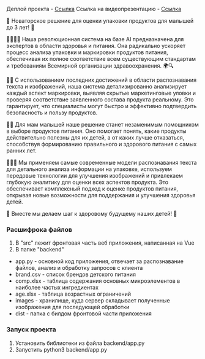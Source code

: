 Деплой проекта - [Ссылка](http://62.84.121.107:5000/home)
Ссылка на видеопрезентацию - [Ссылка](https://drive.google.com/file/d/1CV19Re1SSpHXcRHzh3DwtfmWOzTbbJv_/view?usp=sharing)

🚀 Новаторское решение для оценки упаковки продуктов для малышей до 3 лет! 🍼

👩‍🔬👨‍💻 Наша революционная система на базе AI предназначена для экспертов в области здоровья и питания. Она радикально ускоряет процесс анализа упаковки и маркировки продуктов питания, обеспечивая их полное соответствие всем существующим стандартам и требованиям Всемирной организации здравоохранения. 🌍🔍

📸💡 С использованием последних достижений в области распознавания текста и изображений, наша система детализированно анализирует каждый аспект маркировки, выявляя скрытые маркетинговые уловки и проверяя соответствие заявленного состава продукта реальному. Это гарантирует, что специалисты могут быстро и эффективно подтвердить безопасность и пользу продуктов.

👶👧 Для мам малышей наше решение станет незаменимым помощником в выборе продуктов питания. Оно помогает понять, какие продукты действительно полезны для их детей, а от каких лучше отказаться, способствуя формированию правильного и здорового питания с самых ранних лет.

🔬🥦🥕 Мы применяем самые современные модели распознавания текста для детального анализа информации на упаковке, используем передовые технологии для улучшения изображений и привлекаем глубокую аналитику для оценки всех аспектов продукта. Это обеспечивает комплексный подход к оценке продуктов питания, открывая новые возможности для поддержания и улучшения здоровья детей.

🌈 Вместе мы делаем шаг к здоровому будущему наших детей! 💖

### Расшифрока файлов
1. В "src" лежит фронтовая часть веб приложения, написанная на Vue
2. В папке "backend"
  * app.py - основной код приложения, отвечает за распознавание файлов, анализ и обработку запросов с клиента
  * brand.csv - список брендов детского питания
  * comp.xlsx - таблица содержания основных микроэлементов в наиболее частых ингредиентах
  * age.xlsx - таблица возрастных ограничений
  * images - хранилище, куда сервер складывает полученные изображения для последующей обработки
  * dist - папка с билдом фронтовой части приложения

### Запуск проекта
1. Установить библиотеки из файла backend/app.py
2. Запустить python3 backend/app.py